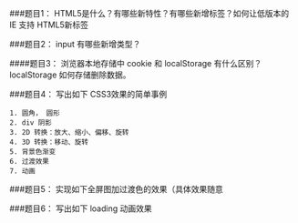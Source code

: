 ###题目1： HTML5是什么？有哪些新特性？有哪些新增标签？如何让低版本的 IE 支持 HTML5新标签

###题目2： input 有哪些新增类型？

####题目3： 浏览器本地存储中 cookie 和 localStorage 有什么区别？ localStorage 如何存储删除数据。

###题目4： 写出如下 CSS3效果的简单事例

    1. 圆角， 圆形
    2. div 阴影
    3. 2D 转换：放大、缩小、偏移、旋转
    4. 3D 转换：移动、旋转
    5. 背景色渐变
    6. 过渡效果
    7. 动画
###题目5： 实现如下全屏图加过渡色的效果（具体效果随意

###题目6： 写出如下 loading 动画效果